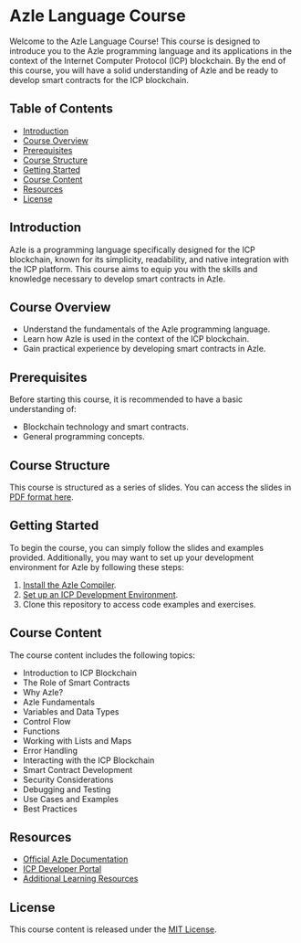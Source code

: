 # Azle Language Course

Welcome to the Azle Language Course! This course is designed to introduce you to the Azle programming language and its applications in the context of the Internet Computer Protocol (ICP) blockchain. By the end of this course, you will have a solid understanding of Azle and be ready to develop smart contracts for the ICP blockchain.

## Table of Contents
- [Introduction](#introduction)
- [Course Overview](#course-overview)
- [Prerequisites](#prerequisites)
- [Course Structure](#course-structure)
- [Getting Started](#getting-started)
- [Course Content](#course-content)
- [Resources](#resources)
- [License](#license)

## Introduction
Azle is a programming language specifically designed for the ICP blockchain, known for its simplicity, readability, and native integration with the ICP platform. This course aims to equip you with the skills and knowledge necessary to develop smart contracts in Azle.

## Course Overview
- Understand the fundamentals of the Azle programming language.
- Learn how Azle is used in the context of the ICP blockchain.
- Gain practical experience by developing smart contracts in Azle.

## Prerequisites
Before starting this course, it is recommended to have a basic understanding of:
- Blockchain technology and smart contracts.
- General programming concepts.

## Course Structure
This course is structured as a series of slides. You can access the slides in [PDF format here](https://docs.google.com/document/d/1OW3oT8F9pumYg3hmybrHFB8T0VpDwDgRVE5PfVkHFJI/edit).

## Getting Started
To begin the course, you can simply follow the slides and examples provided. Additionally, you may want to set up your development environment for Azle by following these steps:
1. [Install the Azle Compiler](https://demergent-labs.github.io/azle/installation.html).
2. [Set up an ICP Development Environment](https://internetcomputer.org/docs/current/developer-docs/setup/quickstart/#install-the-ic-sdk).
3. Clone this repository to access code examples and exercises.

## Course Content
The course content includes the following topics:
- Introduction to ICP Blockchain
- The Role of Smart Contracts
- Why Azle?
- Azle Fundamentals
- Variables and Data Types
- Control Flow
- Functions
- Working with Lists and Maps
- Error Handling
- Interacting with the ICP Blockchain
- Smart Contract Development
- Security Considerations
- Debugging and Testing
- Use Cases and Examples
- Best Practices

## Resources
- [Official Azle Documentation](https://demergent-labs.github.io/azle/the_azle_book.html)
- [ICP Developer Portal](https://internetcomputer.org/docs/current/homel)
- [Additional Learning Resources](https://internetcomputer.org/docs/current/developer-docs/backend/choosing-language)

## License
This course content is released under the [MIT License](link-to-license-file).

